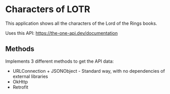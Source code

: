 # Characters of LOTR

This application shows all the characters of the Lord of the Rings books.

Uses this API: https://the-one-api.dev/documentation

## Methods

Implements 3 different methods to get the API data:

* URLConnection + JSONObject - Standard way, with no dependencies of external libraries
* OkHttp
* Retrofit